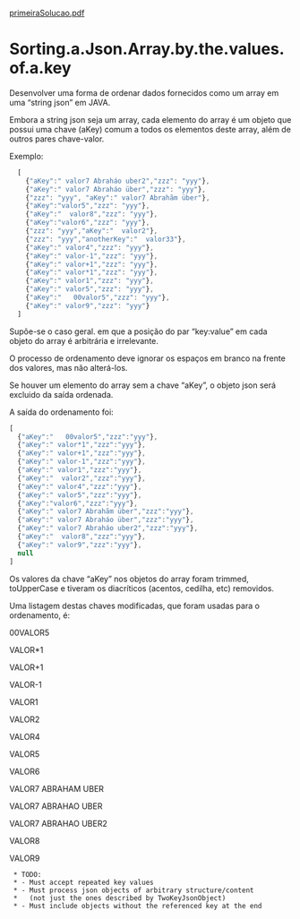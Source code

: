 [primeiraSolucao.pdf](https://github.com/jorgeleao/Sorting.a.Json.Array.by.the.values.of.a.key/files/8357972/primeiraSolucao.pdf)
# Sorting.a.Json.Array.by.the.values.of.a.key

Desenvolver uma forma de ordenar dados fornecidos como um array em uma “string json” em JAVA.

Embora a string json seja um array, cada elemento do array é um objeto que possui uma chave (aKey) comum a todos os elementos deste array, além de outros pares chave-valor.

Exemplo:
```javascript
  [
    {"aKey":" valor7 Abraháo uber2","zzz": "yyy"},
    {"aKey":" valor7 Abraháo über","zzz": "yyy"},
    {"zzz": "yyy", "aKey":" valor7 Abrahãm über"},
    {"aKey":"valor5","zzz": "yyy"},
    {"aKey":"  valor8","zzz": "yyy"},
    {"aKey":"valor6","zzz": "yyy"},
    {"zzz": "yyy","aKey":"  valor2"},
    {"zzz": "yyy","anotherKey":"  valor33"},
    {"aKey":" valor4","zzz": "yyy"},
    {"aKey":" valor-1","zzz": "yyy"},
    {"aKey":" valor+1","zzz": "yyy"},
    {"aKey":" valor*1","zzz": "yyy"},
    {"aKey":" valor1","zzz": "yyy"},
    {"aKey":" valor5","zzz": "yyy"},
    {"aKey":"   00valor5","zzz": "yyy"},
    {"aKey":" valor9","zzz": "yyy"}
  ]
```  

Supõe-se o caso geral. em que a posição do par “key:value” em cada objeto do array é arbitrária e irrelevante.

O processo de ordenamento deve ignorar os espaços em branco na frente dos valores, mas não alterá-los.

Se houver um elemento do array sem a chave “aKey”, o objeto json será excluido da saída ordenada.

A saída do ordenamento foi:
```javascript
[
  {"aKey":"   00valor5","zzz":"yyy"},
  {"aKey":" valor*1","zzz":"yyy"},
  {"aKey":" valor+1","zzz":"yyy"},
  {"aKey":" valor-1","zzz":"yyy"},
  {"aKey":" valor1","zzz":"yyy"},
  {"aKey":"  valor2","zzz":"yyy"},
  {"aKey":" valor4","zzz":"yyy"},
  {"aKey":" valor5","zzz":"yyy"},
  {"aKey":"valor6","zzz":"yyy"},
  {"aKey":" valor7 Abrahãm über","zzz":"yyy"},
  {"aKey":" valor7 Abraháo über","zzz":"yyy"},
  {"aKey":" valor7 Abraháo uber2","zzz":"yyy"},
  {"aKey":"  valor8","zzz":"yyy"},
  {"aKey":" valor9","zzz":"yyy"},
  null
]
```

Os valores da chave “aKey” nos objetos do array foram trimmed, toUpperCase e tiveram os diacríticos (acentos, cedilha, etc) removidos.

Uma listagem destas chaves modificadas, que foram usadas para o ordenamento, é:

00VALOR5

VALOR*1

VALOR+1

VALOR-1

VALOR1

VALOR2

VALOR4

VALOR5

VALOR6

VALOR7 ABRAHAM UBER

VALOR7 ABRAHAO UBER

VALOR7 ABRAHAO UBER2

VALOR8

VALOR9

     * TODO:
     * - Must accept repeated key values
     * - Must process json objects of arbitrary structure/content
     *   (not just the ones described by TwoKeyJsonObject)
     * - Must include objects without the referenced key at the end
     
